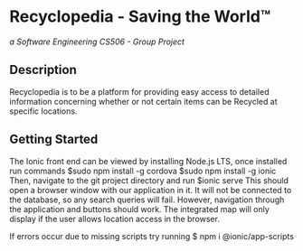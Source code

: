 # Recyclopedia - Saving the World™
*a Software Engineering CS506 - Group Project*

## Description
Recyclopedia is to be a platform for providing easy access to detailed information concerning whether or not certain items can be Recycled at specific locations. 

## Getting Started


The Ionic front end can be viewed by installing Node.js LTS, once installed run commands
    $sudo npm install -g cordova
$sudo    npm install -g ionic
Then, navigate to the git project directory and run
    $ionic serve
This should open a browser window with our application in it. It will not be connected to the database, so any search queries will fail. However, navigation through the application and buttons should work. The integrated map will only display if the user allows location access in the browser.

If errors occur due to missing scripts try running
    $ npm i @ionic/app-scripts

